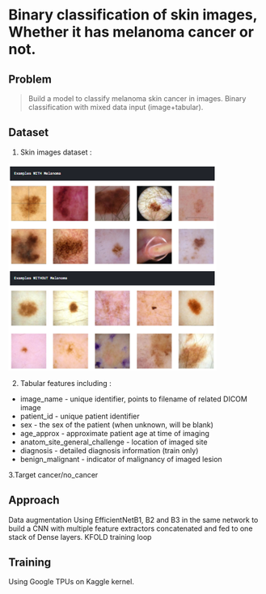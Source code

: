 # Binary classification of skin images, Whether it has melanoma cancer or not. 
## Problem
> Build a model to classify melanoma skin cancer in images. Binary classification with mixed data input (image+tabular). 
## Dataset
1. Skin images dataset :


![samples](samples.png)


2. Tabular features including :
* image_name - unique identifier, points to filename of related DICOM image
* patient_id - unique patient identifier
* sex - the sex of the patient (when unknown, will be blank)
* age_approx - approximate patient age at time of imaging
* anatom_site_general_challenge - location of imaged site
* diagnosis - detailed diagnosis information (train only)
* benign_malignant - indicator of malignancy of imaged lesion

3.Target
cancer/no_cancer
## Approach
Data augmentation
Using EfficientNetB1, B2 and B3 in the same network to build a CNN with multiple feature extractors concatenated and fed to one stack of Dense layers. 
KFOLD training loop

## Training
Using Google TPUs on Kaggle kernel. 
